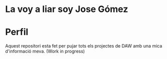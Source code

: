 # La voy a liar soy Jose Gómez
# Perfil
Aquest repositori esta fet per pujar tots els projectes de DAW amb una mica d'informació meva.
(Work in progress)
